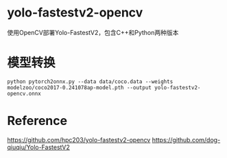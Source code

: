 <!--
 * @Descripttion: 
 * @version: 
 * @Author: LiQiang
 * @Date: 2021-11-25 16:06:15
 * @LastEditTime: 2021-11-27 09:20:35
-->
# yolo-fastestv2-opencv
使用OpenCV部署Yolo-FastestV2，包含C++和Python两种版本


# 模型转换
```
python pytorch2onnx.py --data data/coco.data --weights modelzoo/coco2017-0.241078ap-model.pth --output yolo-fastestv2-opencv.onnx
```


# Reference
https://github.com/hpc203/yolo-fastestv2-opencv
https://github.com/dog-qiuqiu/Yolo-FastestV2
